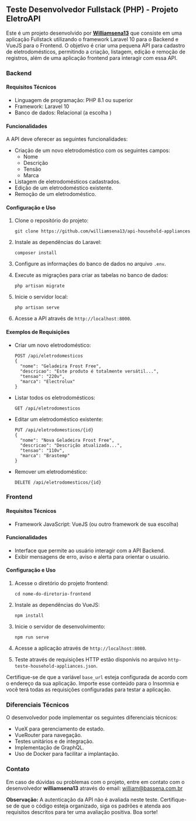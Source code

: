 ## Teste Desenvolvedor Fullstack (PHP) - Projeto EletroAPI

Este é um projeto desenvolvido por **[Williamsena13](https://williamsena13.github.io)** que consiste em uma aplicação Fullstack utilizando o framework Laravel 10 para o Backend e VueJS para o Frontend. O objetivo é criar uma pequena API para cadastro de eletrodomésticos, permitindo a criação, listagem, edição e remoção de registros, além de uma aplicação frontend para interagir com essa API.

### Backend

#### Requisitos Técnicos
- Linguagem de programação: PHP 8.1 ou superior
- Framework: Laravel 10
- Banco de dados: Relacional (a escolha )

#### Funcionalidades

A API deve oferecer as seguintes funcionalidades:

- Criação de um novo eletrodoméstico com os seguintes campos:
  - Nome
  - Descrição
  - Tensão
  - Marca
- Listagem de eletrodomésticos cadastrados.
- Edição de um eletrodoméstico existente.
- Remoção de um eletrodoméstico.

#### Configuração e Uso

1. Clone o repositório do projeto:

   ```
   git clone https://github.com/williamsena13/api-household-appliances
   ```

2. Instale as dependências do Laravel:

   ```
   composer install
   ```

3. Configure as informações do banco de dados no arquivo `.env`.

4. Execute as migrações para criar as tabelas no banco de dados:

   ```
   php artisan migrate
   ```

5. Inicie o servidor local:

   ```
   php artisan serve
   ```

6. Acesse a API através de `http://localhost:8000`.

#### Exemplos de Requisições

- Criar um novo eletrodoméstico:
  ```
  POST /api/eletrodomesticos
  {
    "nome": "Geladeira Frost Free",
    "descricao": "Este produto é totalmente versátil...",
    "tensao": "220v",
    "marca": "Electrolux"
  }
  ```

- Listar todos os eletrodomésticos:
  ```
  GET /api/eletrodomesticos
  ```

- Editar um eletrodoméstico existente:
  ```
  PUT /api/eletrodomesticos/{id}
  {
    "nome": "Nova Geladeira Frost Free",
    "descricao": "Descrição atualizada...",
    "tensao": "110v",
    "marca": "Brastemp"
  }
  ```

- Remover um eletrodoméstico:
  ```
  DELETE /api/eletrodomesticos/{id}
  ```

### Frontend

#### Requisitos Técnicos

- Framework JavaScript: VueJS (ou outro framework de sua escolha)

#### Funcionalidades

- Interface que permite ao usuário interagir com a API Backend.
- Exibir mensagens de erro, aviso e alerta para orientar o usuário.

#### Configuração e Uso

1. Acesse o diretório do projeto frontend:

   ```
   cd nome-do-diretorio-frontend
   ```

2. Instale as dependências do VueJS:

   ```
   npm install
   ```

3. Inicie o servidor de desenvolvimento:

   ```
   npm run serve
   ```

4. Acesse a aplicação através de `http://localhost:8080`.

5. Teste através de requisições HTTP estão disponívis no arquivo ```http-teste-household-appliances.json```.

Certifique-se de que a variável `base_url` esteja configurada de acordo com o endereço da sua aplicação. Importe esse conteúdo para o Insomnia e você terá todas as requisições configuradas para testar a aplicação.

### Diferenciais Técnicos

O desenvolvedor pode implementar os seguintes diferenciais técnicos:

- VueX para gerenciamento de estado.
- VueRouter para navegação.
- Testes unitários e de integração.
- Implementação de GraphQL.
- Uso de Docker para facilitar a implantação.

### Contato

Em caso de dúvidas ou problemas com o projeto, entre em contato com o desenvolvedor **williamsena13** através do email: william@bassena.com.br

**Observação:** A autenticação da API não é avaliada neste teste. Certifique-se de que o código esteja organizado, siga os padrões e atenda aos requisitos descritos para ter uma avaliação positiva. Boa sorte!




